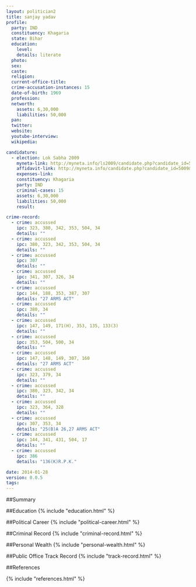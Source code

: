 ```yaml
---
layout: politician2
title: sanjay yadav
profile: 
  party: IND
  constituency: Khagaria
  state: Bihar
  education: 
    level: 
    details: literate
  photo: 
  sex: 
  caste: 
  religion: 
  current-office-title: 
  crime-accusation-instances: 15
  date-of-birth: 1969
  profession: 
  networth: 
    assets: 6,30,000
    liabilities: 50,000
  pan: 
  twitter: 
  website: 
  youtube-interview: 
  wikipedia: 

candidature: 
  - election: Lok Sabha 2009
    myneta-link: http://myneta.info/ls2009/candidate.php?candidate_id=5009
    affidavit-link: http://myneta.info/candidate.php?candidate_id=5009&scan=original
    expenses-link: 
    constituency: Khagaria 
    party: IND
    criminal-cases: 15
    assets: 6,30,000
    liabilities: 50,000
    result:  

crime-record: 
  - crime: accussed
    ipc: 323, 380, 342, 353, 504, 34
    details: "" 
  - crime: accussed
    ipc: 380, 323, 342, 353, 504, 34
    details: "" 
  - crime: accussed
    ipc: 307
    details: "" 
  - crime: accussed
    ipc: 341, 307, 326, 34
    details: "" 
  - crime: accussed
    ipc: 144, 188, 353, 387, 307
    details: "27 ARMS ACT" 
  - crime: accussed
    ipc: 380, 34
    details: "" 
  - crime: accussed
    ipc: 147, 149, 171(H), 353, 135, 133(3)
    details: "" 
  - crime: accussed
    ipc: 353, 504, 500, 34
    details: "" 
  - crime: accussed
    ipc: 147, 148, 149, 307, 160
    details: "27 ARMS ACT" 
  - crime: accussed
    ipc: 323, 379, 34
    details: "" 
  - crime: accussed
    ipc: 380, 323, 342, 34
    details: "" 
  - crime: accussed
    ipc: 323, 364, 328
    details: "" 
  - crime: accussed
    ipc: 307, 353, 34
    details: "25(B)A 26,27 ARMS ACT" 
  - crime: accussed
    ipc: 144, 341, 431, 504, 17
    details: "" 
  - crime: accussed
    ipc: 386
    details: "136(K)R.P.K." 

date: 2014-01-28
version: 0.0.5
tags: 
---
```

##Summary


##Education
{% include "education.html" %}


##Political Career
{% include "political-career.html" %}


##Criminal Record
{% include "criminal-record.html" %}


##Personal Wealth
{% include "personal-wealth.html" %}


##Public Office Track Record
{% include "track-record.html" %}


##References


{% include "references.html" %}